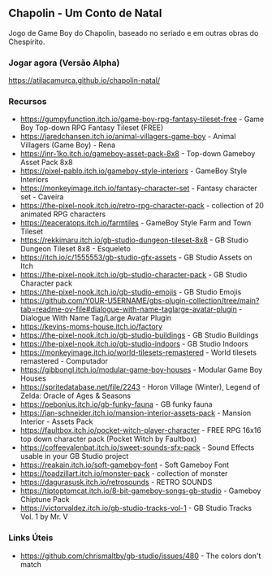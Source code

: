 ## Chapolin - Um Conto de Natal

Jogo de Game Boy do Chapolin, baseado no seriado e em outras obras do Chespirito.

### Jogar agora (Versão Alpha)

<https://atilacamurca.github.io/chapolin-natal/>

### Recursos

- <https://gumpyfunction.itch.io/game-boy-rpg-fantasy-tileset-free> - Game Boy Top-down RPG Fantasy Tileset (FREE)
- <https://jaredchansen.itch.io/animal-villagers-game-boy> - Animal Villagers (Game Boy) - Rena
- <https://inr-1ko.itch.io/gameboy-asset-pack-8x8> - Top-down Gameboy Asset Pack 8x8
- <https://pixel-pablo.itch.io/gameboy-style-interiors> - GameBoy Style Interiors
- <https://monkeyimage.itch.io/fantasy-character-set> - Fantasy character set - Caveira
- <https://the-pixel-nook.itch.io/retro-rpg-character-pack> - collection of 20 animated RPG characters
- <https://teaceratops.itch.io/farmtiles> - GameBoy Style Farm and Town Tileset
- <https://rekkimaru.itch.io/gb-studio-dungeon-tileset-8x8> - GB Studio Dungeon Tileset 8x8 - Esqueleto
- <https://itch.io/c/1555553/gb-studio-gfx-assets> - GB Studio Assets on Itch
- <https://the-pixel-nook.itch.io/gb-studio-character-pack> - GB Studio Character pack
- <https://the-pixel-nook.itch.io/gb-studio-emojis> - GB Studio Emojis
- <https://github.com/Y0UR-U5ERNAME/gbs-plugin-collection/tree/main?tab=readme-ov-file#dialogue-with-name-taglarge-avatar-plugin> - Dialogue With Name Tag/Large Avatar Plugin
- <https://kevins-moms-house.itch.io/factory>
- <https://the-pixel-nook.itch.io/gb-studio-buildings> - GB Studio Buildings
- <https://the-pixel-nook.itch.io/gb-studio-indoors> - GB Studio Indoors
- <https://monkeyimage.itch.io/world-tilesets-remastered> - World tilesets remastered - Computador
- <https://gibbongl.itch.io/modular-game-boy-houses> - Modular Game Boy Houses
- <https://spritedatabase.net/file/2243> - Horon Village (Winter), Legend of Zelda: Oracle of Ages & Seasons
- <https://pebonius.itch.io/gb-funky-fauna> - GB funky fauna
- <https://jan-schneider.itch.io/mansion-interior-assets-pack> - Mansion Interior - Assets Pack
- <https://faultbox.itch.io/pocket-witch-player-character> - FREE RPG 16x16 top down character pack (Pocket Witch by Faultbox)
- <https://coffeevalenbat.itch.io/sweet-sounds-sfx-pack> - Sound Effects usable in your GB Studio project
- <https://reakain.itch.io/soft-gameboy-font> - Soft Gameboy Font
- <https://toadzillart.itch.io/monster-pack> - collection of monster
- <https://dagurasusk.itch.io/retrosounds> - RETRO SOUNDS
- <https://tiptoptomcat.itch.io/8-bit-gameboy-songs-gb-studio> - Gameboy Chiptune Pack
- <https://victorvaldez.itch.io/gb-studio-tracks-vol-1> - GB Studio Tracks Vol. 1 by Mr. V

### Links Úteis

- <https://github.com/chrismaltby/gb-studio/issues/480> - The colors don't match
